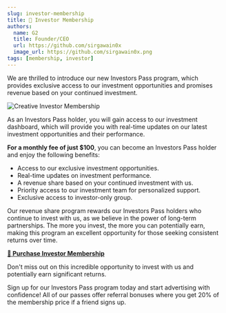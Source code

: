 ```yaml
---
slug: investor-membership
title: 🪪 Investor Membership
authors:
  name: G2
  title: Founder/CEO
  url: https://github.com/sirgawain0x
  image_url: https://github.com/sirgawain0x.png
tags: [membership, investor]
---
```


We are thrilled to introduce our new Investors Pass program, which provides exclusive access to our investment opportunities and promises revenue based on your continued investment.

![Creative Investor Membership](https://bafybeifshaflv2flinc4jcz4tcn66j54zl5v7dxm6bkexho4jv2euknx4y.ipfs.nftstorage.link/)

As an Investors Pass holder, you will gain access to our investment dashboard, which will provide you with real-time updates on our latest investment opportunities and their performance.

<!--truncate-->

**For a monthly fee of just $100**, you can become an Investors Pass holder and enjoy the following benefits:

* Access to our exclusive investment opportunities.
* Real-time updates on investment performance.
* A revenue share based on your continued investment with us.
* Priority access to our investment team for personalized support.
* Exclusive access to investor-only group.

Our revenue share program rewards our Investors Pass holders who continue to invest with us, as we believe in the power of long-term partnerships. The more you invest, the more you can potentially earn, making this program an excellent opportunity for those seeking consistent returns over time.

**[🛒 Purchase Investor Membership](https://app.unlock-protocol.com/checkout?id=7f9da384-5bae-4075-b02b-90bd197df113)**

Don't miss out on this incredible opportunity to invest with us and potentially earn significant returns. 

Sign up for our Investors Pass program today and start advertising with confidence! All of our passes offer referral bonuses where you get 20% of the membership price if a friend signs up. 